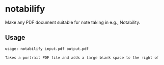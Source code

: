 # notabilify

Make any PDF document suitable for note taking in e.g., Notability.


## Usage

```bash
usage: notabilify input.pdf output.pdf

Takes a portrait PDF file and adds a large blank space to the right of every page for taking notes.

```

